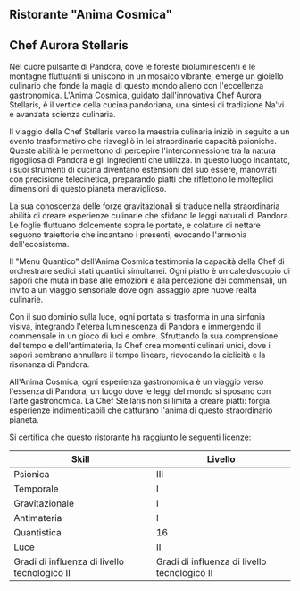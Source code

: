 ## Ristorante "Anima Cosmica"

## Chef Aurora Stellaris

Nel cuore pulsante di Pandora, dove le foreste bioluminescenti e le montagne fluttuanti si uniscono in un mosaico vibrante, emerge un gioiello culinario che fonde la magia di questo mondo alieno con l'eccellenza gastronomica. L'Anima Cosmica, guidato dall'innovativa Chef Aurora Stellaris, è il vertice della cucina pandoriana, una sintesi di tradizione Na'vi e avanzata scienza culinaria.

Il viaggio della Chef Stellaris verso la maestria culinaria iniziò in seguito a un evento trasformativo che risvegliò in lei straordinarie capacità psioniche. Queste abilità le permettono di percepire l'interconnessione tra la natura rigogliosa di Pandora e gli ingredienti che utilizza. In questo luogo incantato, i suoi strumenti di cucina diventano estensioni del suo essere, manovrati con precisione telecinetica, preparando piatti che riflettono le molteplici dimensioni di questo pianeta meraviglioso.

La sua conoscenza delle forze gravitazionali si traduce nella straordinaria abilità di creare esperienze culinarie che sfidano le leggi naturali di Pandora. Le foglie fluttuano dolcemente sopra le portate, e colature di nettare seguono traiettorie che incantano i presenti, evocando l'armonia dell'ecosistema.

Il "Menu Quantico" dell'Anima Cosmica testimonia la capacità della Chef di orchestrare sedici stati quantici simultanei. Ogni piatto è un caleidoscopio di sapori che muta in base alle emozioni e alla percezione dei commensali, un invito a un viaggio sensoriale dove ogni assaggio apre nuove realtà culinarie.

Con il suo dominio sulla luce, ogni portata si trasforma in una sinfonia visiva, integrando l'eterea luminescenza di Pandora e immergendo il commensale in un gioco di luci e ombre. Sfruttando la sua comprensione del tempo e dell'antimateria, la Chef crea momenti culinari unici, dove i sapori sembrano annullare il tempo lineare, rievocando la ciclicità e la risonanza di Pandora.

All'Anima Cosmica, ogni esperienza gastronomica è un viaggio verso l'essenza di Pandora, un luogo dove le leggi del mondo si sposano con l'arte gastronomica. La Chef Stellaris non si limita a creare piatti: forgia esperienze indimenticabili che catturano l'anima di questo straordinario pianeta.

Si certifica che questo ristorante ha raggiunto le seguenti licenze:

<!-- image -->

| Skill                                        | Livello                                      |
|----------------------------------------------|----------------------------------------------|
| Psionica                                     | III                                          |
| Temporale                                    | I                                            |
| Gravitazionale                               | I                                            |
| Antimateria                                  | I                                            |
| Quantistica                                  | 16                                           |
| Luce                                         | II                                           |
| Gradi di influenza di livello tecnologico II | Gradi di influenza di livello tecnologico II |

